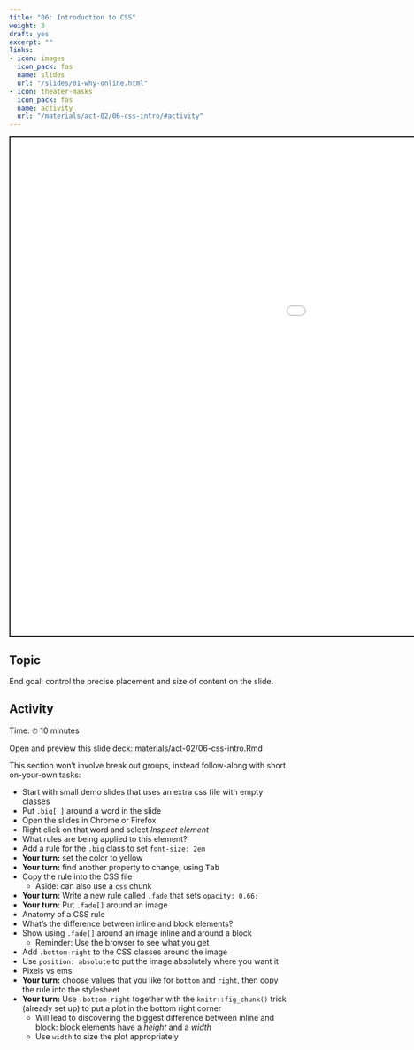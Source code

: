 ```yaml
---
title: "06: Introduction to CSS"
weight: 3
draft: yes
excerpt: ""
links:
- icon: images
  icon_pack: fas
  name: slides
  url: "/slides/01-why-online.html"
- icon: theater-masks
  icon_pack: fas
  name: activity
  url: "/materials/act-02/06-css-intro/#activity"
---
```


<script src="{{< blogdown/postref >}}index_files/clipboard/clipboard.min.js"></script>
<link href="{{< blogdown/postref >}}index_files/xaringanExtra-clipboard/xaringanExtra-clipboard.css" rel="stylesheet" />
<script src="{{< blogdown/postref >}}index_files/xaringanExtra-clipboard/xaringanExtra-clipboard.js"></script>
<script>window.xaringanExtraClipboard(null, {"button":"Copy Code","success":"Copied!","error":"Press Ctrl+C to Copy"})</script>
<script src="{{< blogdown/postref >}}index_files/fitvids/fitvids.min.js"></script>
<div class="shareagain" style="min-width:300px;margin:1em auto;">
<iframe src="/slides/03-why-r.html" width="1600" height="900" style="border:2px solid currentColor;" loading="lazy" allowfullscreen></iframe>
<script>fitvids('.shareagain', {players: 'iframe'});</script>
</div>

## Topic

End goal: control the precise placement and size of content on the slide.

## Activity

Time: ⏱ 10 minutes

Open and preview this slide deck: materials/act-02/06-css-intro.Rmd

This section won’t involve break out groups, instead follow-along with short on-your-own tasks:

-   Start with small demo slides that uses an extra css file with empty classes
-   Put `.big[ ]` around a word in the slide
-   Open the slides in Chrome or Firefox
-   Right click on that word and select *Inspect element*
-   What rules are being applied to this element?
-   Add a rule for the `.big` class to set `font-size: 2em`
-   **Your turn:** set the color to yellow
-   **Your turn:** find another property to change, using <kbd>Tab</kbd>
-   Copy the rule into the CSS file
    -   Aside: can also use a `css` chunk
-   **Your turn:** Write a new rule called `.fade` that sets `opacity: 0.66;`
-   **Your turn:** Put `.fade[]` around an image
-   Anatomy of a CSS rule
-   What’s the difference between inline and block elements?
-   Show using `.fade[]` around an image inline and around a block
    -   Reminder: Use the browser to see what you get
-   Add `.bottom-right` to the CSS classes around the image
-   Use `position: absolute` to put the image absolutely where you want it
-   Pixels vs ems
-   **Your turn:** choose values that you like for `bottom` and `right`, then copy the rule into the stylesheet
-   **Your turn:** Use `.bottom-right` together with the `knitr::fig_chunk()` trick (already set up) to put a plot in the bottom right corner
    -   Will lead to discovering the biggest difference between inline and block: block elements have a *height* and a *width*
    -   Use `width` to size the plot appropriately
